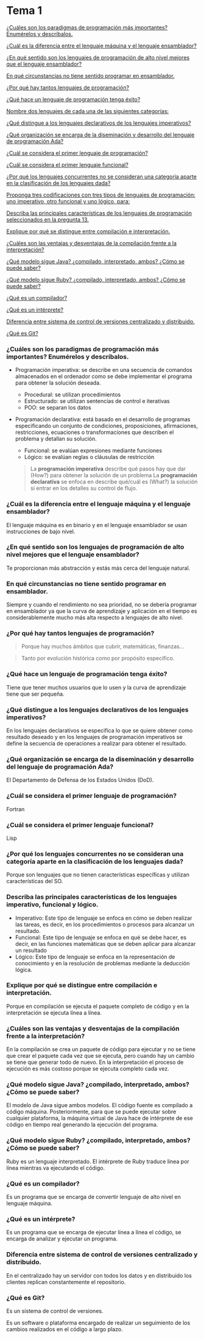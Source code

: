 # Tema 1

[¿Cuáles son los paradigmas de programación más importantes? Enumérelos y descríbalos.](https://www.notion.so/Cu-les-son-los-paradigmas-de-programaci-n-m-s-importantes-Enum-relos-y-descr-balos-d94e5c892a454fddac4f798e9d70e82c) 

[¿Cuál es la diferencia entre el lenguaje máquina y el lenguaje ensamblador?](https://www.notion.so/Cu-l-es-la-diferencia-entre-el-lenguaje-m-quina-y-el-lenguaje-ensamblador-e1312bbee0ff4d1dba14cc5776a47d7a) 

[¿En qué sentido son los lenguajes de programación de alto nivel mejores que el lenguaje ensamblador?](https://www.notion.so/En-qu-sentido-son-los-lenguajes-de-programaci-n-de-alto-nivel-mejores-que-el-lenguaje-ensamblador-6cd4d3eb2c8c47a3964dd865b5737c7d) 

[En qué circunstancias no tiene sentido programar en ensamblador.](https://www.notion.so/En-qu-circunstancias-no-tiene-sentido-programar-en-ensamblador-f764e120294e4e2b9432b6b782c3c84f) 

[¿Por qué hay tantos lenguajes de programación?](https://www.notion.so/Por-qu-hay-tantos-lenguajes-de-programaci-n-388560619a5b42c8bad400a842d41233) 

[¿Qué hace un lenguaje de programación tenga éxito?](https://www.notion.so/Qu-hace-un-lenguaje-de-programaci-n-tenga-xito-847b66bbd44b40ba8d5f1e9c70d49cab) 

[Nombre dos lenguajes de cada una de las siguientes categorías:](https://www.notion.so/Nombre-dos-lenguajes-de-cada-una-de-las-siguientes-categor-as-dbb778d2760345c6acd2bf3627f06b72) 

[¿Qué distingue a los lenguajes declarativos de los lenguajes imperativos?](https://www.notion.so/Qu-distingue-a-los-lenguajes-declarativos-de-los-lenguajes-imperativos-c01339a39b5a45038a04318bc63f071c) 

[¿Qué organización se encarga de la diseminación y desarrollo del lenguaje de programación Ada?](https://www.notion.so/Qu-organizaci-n-se-encarga-de-la-diseminaci-n-y-desarrollo-del-lenguaje-de-programaci-n-Ada-96663eb14efd421e8a65212ce8dd1596) 

[¿Cuál se considera el primer lenguaje de programación?](https://www.notion.so/Cu-l-se-considera-el-primer-lenguaje-de-programaci-n-9bf0f7a9ea874d83b7eea5360fff14d6) 

[¿Cuál se considera el primer lenguaje funcional?](https://www.notion.so/Cu-l-se-considera-el-primer-lenguaje-funcional-e2f2dde1801b48cebc54d55ecc42d17f) 

[¿Por qué los lenguajes concurrentes no se consideran una categoría aparte en la clasificación de los lenguajes dada?](https://www.notion.so/Por-qu-los-lenguajes-concurrentes-no-se-consideran-una-categor-a-aparte-en-la-clasificaci-n-de-los--c09de44e908b417b8e1a7f8639c00236) 

[Proponga tres codificaciones con tres tipos de lenguajes de programación: uno imperativo, otro funcional y uno lógico, para:](https://www.notion.so/Proponga-tres-codificaciones-con-tres-tipos-de-lenguajes-de-programaci-n-uno-imperativo-otro-funci-cbe6685e1e1544108979cea8df95cda1) 

[Describa las principales características de los lenguajes de programación seleccionados en la pregunta 13.](https://www.notion.so/Describa-las-principales-caracter-sticas-de-los-lenguajes-de-programaci-n-seleccionados-en-la-pregun-2f9ac1d7a35a448bafaa090ca4da6367) 

[Explique por qué se distingue entre compilación e interpretación.](https://www.notion.so/Explique-por-qu-se-distingue-entre-compilaci-n-e-interpretaci-n-cd2cb637de974cc69609f3547fa6ffa2) 

[¿Cuáles son las ventajas y desventajas de la compilación frente a la interpretación?](https://www.notion.so/Cu-les-son-las-ventajas-y-desventajas-de-la-compilaci-n-frente-a-la-interpretaci-n-2ec6af7bfa744e4ab48b2d7ab55c3eff) 

[¿Qué modelo sigue Java? ¿compilado, interpretado, ambos? ¿Cómo se puede saber?](https://www.notion.so/Qu-modelo-sigue-Java-compilado-interpretado-ambos-C-mo-se-puede-saber-be24db9d441f47a19b6358ad24c200e0) 

[¿Qué modelo sigue Ruby? ¿compilado, interpretado, ambos? ¿Cómo se puede saber?](https://www.notion.so/Qu-modelo-sigue-Ruby-compilado-interpretado-ambos-C-mo-se-puede-saber-95a17b9a00b948c6bdf92658a4cbe9f7) 

[¿Qué es un compilador?](https://www.notion.so/Qu-es-un-compilador-ac94b764273942319fe1df5d1ed0a1d8) 

[¿Qué es un intérprete?](https://www.notion.so/Qu-es-un-int-rprete-f0a8ceaa6d904e91a18d2676019320e9) 

[Diferencia entre sistema de control de versiones centralizado y distribuido.](https://www.notion.so/Diferencia-entre-sistema-de-control-de-versiones-centralizado-y-distribuido-ed5ba8d273d34779bc7d9f872d0b9de2) 

[¿Qué es Git?](https://www.notion.so/Qu-es-Git-dd03a49142bc4d94b2408a2296159304) 

### ¿Cuáles son los paradigmas de programación más importantes? Enumérelos y descríbalos.

- Programación imperativa: se describe en una secuencia de comandos almacenados en el ordenador como se debe implementar el programa para obtener la solución deseada.
    - Procedural: se utilizan procedimientos
    - Estructurado: se utilizan sentencias de control e iterativas
    - POO: se separan los datos
- Programación declarativa: está basado en el desarrollo de programas especificando un conjunto de condiciones, proposiciones, afirmaciones, restricciones, ecuaciones o transformaciones que describen el problema y detallan su solución.
    - Funcional: se evalúan expresiones mediante funciones
    - Lógico: se evalúan reglas o cláusulas de restricción
    
    > La **programación imperativa** describe qué pasos hay que dar (How?) para obtener la solución de un problema La **programación declarativa** se enfoca en describe qué/cuál es (What?) la solución si entrar en los detalles su control de flujo.
    > 

### ¿Cuál es la diferencia entre el lenguaje máquina y el lenguaje ensamblador?

El lenguaje máquina es en binario y en el lenguaje ensamblador se usan instrucciones de bajo nivel.

### ¿En qué sentido son los lenguajes de programación de alto nivel mejores que el lenguaje ensamblador?

Te proporcionan más abstracción y estás más cerca del lenguaje natural.

### En qué circunstancias no tiene sentido programar en ensamblador.

Siempre y cuando el rendimiento no sea prioridad, no se debería programar en ensamblador ya
que la curva de aprendizaje y aplicación en el tiempo es considerablemente mucho más alta
respecto a lenguajes de alto nivel.

### ¿Por qué hay tantos lenguajes de programación?

> Porque hay muchos ámbitos que cubrir, matemáticas, finanzas…
> 

> Tanto por evolución histórica como por propósito específico.
> 

### ¿Qué hace un lenguaje de programación tenga éxito?

Tiene que tener muchos usuarios que lo usen y la curva de aprendizaje tiene que ser pequeña.
### ¿Qué distingue a los lenguajes declarativos de los lenguajes imperativos?

En los lenguajes declarativos se especifica lo que se quiere obtener como resultado deseado y en los lenguajes de programación imperativos se define la secuencia de operaciones a realizar para obtener el resultado.

### ¿Qué organización se encarga de la diseminación y desarrollo del lenguaje de programación Ada?

El Departamento de Defensa de los Estados Unidos (DoD).

### ¿Cuál se considera el primer lenguaje de programación?

Fortran

### ¿Cuál se considera el primer lenguaje funcional?

Lisp

### ¿Por qué los lenguajes concurrentes no se consideran una categoría aparte en la clasificación de los lenguajes dada?

Porque son lenguajes que no tienen características específicas y utilizan características del SO.

### Describa las principales características de los lenguajes imperativo, funcional y lógico.

- Imperativo: Este tipo de lenguaje se enfoca en cómo se deben realizar las tareas, es decir, en los procedimientos o procesos para alcanzar un resultado.
- Funcional: Este tipo de lenguaje se enfoca en qué se debe hacer, es decir, en las funciones matemáticas que se deben aplicar para alcanzar un resultado
- Lógico: Este tipo de lenguaje se enfoca en la representación de conocimiento y en la resolución de problemas mediante la deducción lógica.

### Explique por qué se distingue entre compilación e interpretación.

Porque en compilación se ejecuta el paquete completo de código y en la interpretación se ejecuta línea a línea.

### ¿Cuáles son las ventajas y desventajas de la compilación frente a la interpretación?

En la compilación se crea un paquete de código para ejecutar y no se tiene que crear el paquete cada vez que se ejecuta, pero cuando hay un cambio se tiene que generar todo de nuevo. En la interpretación el proceso de ejecución es más costoso porque se ejecuta completo cada vez.

### ¿Qué modelo sigue Java? ¿compilado, interpretado, ambos? ¿Cómo se puede saber?

El modelo de Java sigue ambos modelos.
El código fuente es compilado a código máquina. Posteriormente, para que se puede ejecutar
sobre cualquier plataforma, la máquina virtual de Java hace de intérprete de ese código en
tiempo real generando la ejecución del programa.

### ¿Qué modelo sigue Ruby? ¿compilado, interpretado, ambos? ¿Cómo se puede saber?

Ruby es un lenguaje interpretado.
El intérprete de Ruby traduce línea por línea mientras va ejecutando el código.

### ¿Qué es un compilador?

Es un programa que se encarga de convertir lenguaje de alto nivel en lenguaje máquina.

### ¿Qué es un intérprete?

Es un programa que se encarga de ejecutar línea a línea el código, se encarga de analizar y ejecutar un programa.

### Diferencia entre sistema de control de versiones centralizado y distribuido.

En el centralizado hay un servidor con todos los datos y en distribuido los clientes replican constantemente el repositorio.

### ¿Qué es Git?

Es un sistema de control de versiones.

Es un software o plataforma encargado de realizar un seguimiento de los cambios realizados en el código a largo plazo.